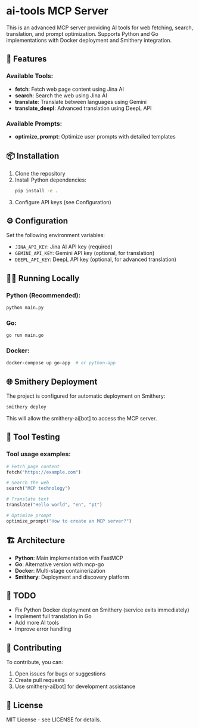 # ai-tools MCP Server

This is an advanced MCP server providing AI tools for web fetching, search, translation, and prompt optimization. Supports Python and Go implementations with Docker deployment and Smithery integration.

## 🚀 Features

### Available Tools:
- **fetch**: Fetch web page content using Jina AI
- **search**: Search the web using Jina AI
- **translate**: Translate between languages using Gemini
- **translate_deepl**: Advanced translation using DeepL API

### Available Prompts:
- **optimize_prompt**: Optimize user prompts with detailed templates

## 📦 Installation

1. Clone the repository
2. Install Python dependencies:
   ```bash
   pip install -e .
   ```
3. Configure API keys (see Configuration)

## ⚙️ Configuration

Set the following environment variables:
- `JINA_API_KEY`: Jina AI API key (required)
- `GEMINI_API_KEY`: Gemini API key (optional, for translation)
- `DEEPL_API_KEY`: DeepL API key (optional, for advanced translation)

## 🏃‍♂️ Running Locally

### Python (Recommended):
```bash
python main.py
```

### Go:
```bash
go run main.go
```

### Docker:
```bash
docker-compose up go-app  # or python-app
```

## 🌐 Smithery Deployment

The project is configured for automatic deployment on Smithery:

```bash
smithery deploy
```

This will allow the smithery-ai[bot] to access the MCP server.

## 🧪 Tool Testing

### Tool usage examples:
```python
# Fetch page content
fetch("https://example.com")

# Search the web
search("MCP technology")

# Translate text
translate("Hello world", "en", "pt")

# Optimize prompt
optimize_prompt("How to create an MCP server?")
```

## 🏗️ Architecture

- **Python**: Main implementation with FastMCP
- **Go**: Alternative version with mcp-go
- **Docker**: Multi-stage containerization
- **Smithery**: Deployment and discovery platform

## 📝 TODO

- Fix Python Docker deployment on Smithery (service exits immediately)
- Implement full translation in Go
- Add more AI tools
- Improve error handling

## 🤝 Contributing

To contribute, you can:
1. Open issues for bugs or suggestions
2. Create pull requests
3. Use smithery-ai[bot] for development assistance

## 📄 License

MIT License - see LICENSE for details.